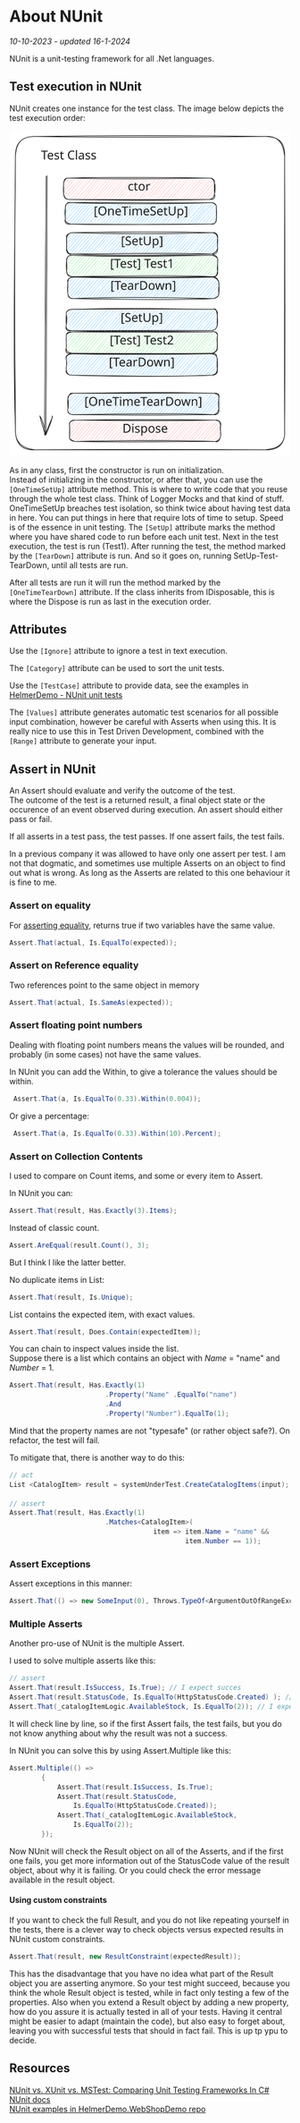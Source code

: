 # About NUnit

*10-10-2023 - updated 16-1-2024*

NUnit is a unit-testing framework for all .Net languages.

## Test execution in NUnit

NUnit creates one instance for the test class.
The image below depicts the test execution order:

![Test execution order](../../assets/images/nunit/testexecnunit.svg "Test execution order for Nunit")

As in any class, first the constructor is run on initialization.  
Instead of initializing in the constructor, or after that, you can use the `[OneTimeSetUp]` attribute method. This is
where to write code that you reuse through the whole test class. Think of Logger Mocks and that kind of stuff.
OneTimeSetUp breaches test isolation, so think twice about having test data in here. You can put things in here that
require lots of time to setup. Speed is of the essence in unit testing.
The `[SetUp]` attribute marks the method where you have shared code to run before each unit test.
Next in the test execution, the test is run (Test1).
After running the test, the method marked by the `[TearDown]` attribute is run.
And so it goes on, running SetUp-Test-TearDown, until all tests are run.

After all tests are run it will run the method marked by the `[OneTimeTearDown]` attribute. If the class inherits from
IDisposable, this is where the Dispose is run as last in the execution order.

## Attributes

Use the `[Ignore]` attribute to ignore a test in text execution.

The `[Category]` attribute can be used to sort the unit tests.

Use the `[TestCase]` attribute to provide data, see the examples
in [HelmerDemo - NUnit unit tests](https://github.com/HelmerDenDekker/HelmerDemo.WebShopDemo/blob/rd-unittests/src/Services/Tests/WSD.Catalog.Domain.UnitTests.nUnit/CatalogItemLogicTests.cs)

The `[Values]` attribute generates automatic test scenarios for all possible input combination, however be careful with
Asserts when using this. It is really nice to use this in Test Driven Development, combined with the `[Range]` attribute
to generate your input.

## Assert in NUnit

An Assert should evaluate and verify the outcome of the test.  
The outcome of the test is a returned result, a final object state or the occurence of an event observed during
execution.
An assert should either pass or fail.

If all asserts in a test pass, the test passes.
If one assert fails, the test fails.

In a previous company it was allowed to have only one assert per test. I am not that dogmatic, and sometimes use
multiple Asserts on an object to find out what is wrong. As long as the Asserts are related to this one behaviour it is
fine to me.

### Assert on equality

For [asserting equality](https://docs.nunit.org/articles/nunit/writing-tests/constraints/EqualConstraint.html), returns
true if two variables have the same value.

```cs
Assert.That(actual, Is.EqualTo(expected));
```

### Assert on Reference equality

Two references point to the same object in memory

```cs
Assert.That(actual, Is.SameAs(expected));
```

### Assert floating point numbers

Dealing with floating point numbers means the values will be rounded, and probably (in some cases) not have the same
values.

In NUnit you can add the Within, to give a tolerance the values should be within.

```cs
 Assert.That(a, Is.EqualTo(0.33).Within(0.004));
```

Or give a percentage:

```cs
 Assert.That(a, Is.EqualTo(0.33).Within(10).Percent);
 ```

### Assert on Collection Contents

I used to compare on Count items, and some or every item to Assert.

In NUnit you can:

```cs
Assert.That(result, Has.Exactly(3).Items);
```

Instead of classic count.

```cs
Assert.AreEqual(result.Count(), 3); 
```

But I think I like the latter better.

No duplicate items in List:

```cs
Assert.That(result, Is.Unique);
```

List contains the expected item, with exact values.

```cs
Assert.That(result, Does.Contain(expectedItem));
```

You can chain to inspect values inside the list.  
Suppose there is a list which contains an object with <var> Name </var> = "name" and <var> Number </var> = 1.

```cs
Assert.That(result, Has.Exactly(1)
                        .Property("Name" .EqualTo("name")
                        .And
                        .Property("Number").EqualTo(1);
```

Mind that the property names are not "typesafe" (or rather object safe?). On refactor, the test will fail.

To mitigate that, there is another way to do this:

```cs
// act
List <CatalogItem> result = systemUnderTest.CreateCatalogItems(input);

// assert
Assert.That(result, Has.Exactly(1)
                        .Matches<CatalogItem>(
                                    item => item.Name = "name" &&
                                            item.Number == 1));
```

### Assert Exceptions

Assert exceptions in this manner:

```cs
Assert.That(() => new SomeInput(0), Throws.TypeOf<ArgumentOutOfRangeException>());
```

### Multiple Asserts

Another pro-use of NUnit is the multiple Assert.

I used to solve multiple asserts like this:

```cs
// assert
Assert.That(result.IsSuccess, Is.True); // I expect succes
Assert.That(result.StatusCode, Is.EqualTo(HttpStatusCode.Created) ); // I expect the statuscode to be Created type
Assert.That(_catalogItemLogic.AvailableStock, Is.EqualTo(2)); // I expect the available stock to decrease
```

It will check line by line, so if the first Assert fails, the test fails, but you do not know anything about why the
result was not a success.

In NUnit you can solve this by using Assert.Multiple like this:

```cs
Assert.Multiple(() =>
        {
            Assert.That(result.IsSuccess, Is.True);
            Assert.That(result.StatusCode,
                Is.EqualTo(HttpStatusCode.Created));
            Assert.That(_catalogItemLogic.AvailableStock,
                Is.EqualTo(2));
        });
```

Now NUnit will check the Result object on all of the Asserts, and if the first one fails, you get more information out
of the StatusCode value of the result object, about why it is failing. Or you could check the error message available in
the result object.

#### Using custom constraints

If you want to check the full Result, and you do not like repeating yourself in the tests, there is a clever way to
check objects versus expected results in NUnit custom constraints.

```cs
Assert.That(result, new ResultConstraint(expectedResult));
```

This has the disadvantage that you have no idea what part of the Result object you are asserting anymore. So your test
might succeed, because you think the whole Result object is tested, while in fact only testing a few of the properties.
Also when you extend a Result object by adding a new property, how do you assure it is actually tested in all of your
tests. Having it central might be easier to adapt (maintain the code), but also easy to forget about, leaving you with
successful tests that should in fact fail. This is up tp ypu to decide.

## Resources

[NUnit vs. XUnit vs. MSTest: Comparing Unit Testing Frameworks In C#](https://www.lambdatest.com/blog/nunit-vs-xunit-vs-mstest/)  
[NUnit docs](https://docs.nunit.org/index.html)  
[NUnit examples in HelmerDemo.WebShopDemo repo](https://github.com/HelmerDenDekker/HelmerDemo.WebShopDemo)  